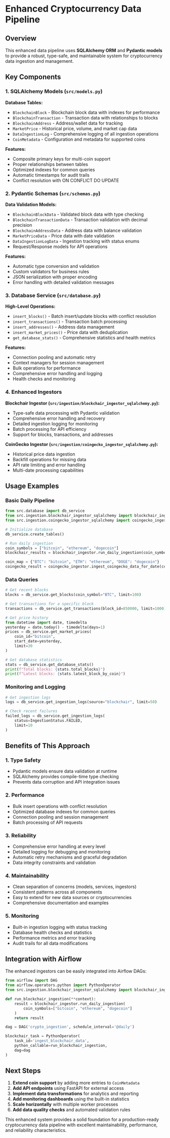 # Enhanced Cryptocurrency Data Pipeline

## Overview

This enhanced data pipeline uses **SQLAlchemy ORM** and **Pydantic models** to provide a robust, type-safe, and maintainable system for cryptocurrency data ingestion and management.

## Key Components

### 1. SQLAlchemy Models (`src/models.py`)

**Database Tables:**
- `BlockchainBlock` - Blockchain block data with indexes for performance
- `BlockchainTransaction` - Transaction data with relationships to blocks
- `BlockchainAddress` - Address/wallet data for tracking
- `MarketPrice` - Historical price, volume, and market cap data
- `DataIngestionLog` - Comprehensive logging of all ingestion operations
- `CoinMetadata` - Configuration and metadata for supported coins

**Features:**
- Composite primary keys for multi-coin support
- Proper relationships between tables
- Optimized indexes for common queries
- Automatic timestamps for audit trails
- Conflict resolution with ON CONFLICT DO UPDATE

### 2. Pydantic Schemas (`src/schemas.py`)

**Data Validation Models:**
- `BlockchainBlockData` - Validated block data with type checking
- `BlockchainTransactionData` - Transaction validation with decimal precision
- `BlockchainAddressData` - Address data with balance validation
- `MarketPriceData` - Price data with date validation
- `DataIngestionLogData` - Ingestion tracking with status enums
- Request/Response models for API operations

**Features:**
- Automatic type conversion and validation
- Custom validators for business rules
- JSON serialization with proper encoding
- Error handling with detailed validation messages

### 3. Database Service (`src/database.py`)

**High-Level Operations:**
- `insert_blocks()` - Batch insert/update blocks with conflict resolution
- `insert_transactions()` - Transaction batch processing
- `insert_addresses()` - Address data management
- `insert_market_prices()` - Price data with deduplication
- `get_database_stats()` - Comprehensive statistics and health metrics

**Features:**
- Connection pooling and automatic retry
- Context managers for session management
- Bulk operations for performance
- Comprehensive error handling and logging
- Health checks and monitoring

### 4. Enhanced Ingestors

**Blockchair Ingestor (`src/ingestion/blockchair_ingestor_sqlalchemy.py`):**
- Type-safe data processing with Pydantic validation
- Comprehensive error handling and recovery
- Detailed ingestion logging for monitoring
- Batch processing for API efficiency
- Support for blocks, transactions, and addresses

**CoinGecko Ingestor (`src/ingestion/coingecko_ingestor_sqlalchemy.py`):**
- Historical price data ingestion
- Backfill operations for missing data
- API rate limiting and error handling
- Multi-date processing capabilities

## Usage Examples

### Basic Daily Pipeline

```python
from src.database import db_service
from src.ingestion.blockchair_ingestor_sqlalchemy import blockchair_ingestor
from src.ingestion.coingecko_ingestor_sqlalchemy import coingecko_ingestor

# Initialize database
db_service.create_tables()

# Run daily ingestion
coin_symbols = ["bitcoin", "ethereum", "dogecoin"]
blockchair_results = blockchair_ingestor.run_daily_ingestion(coin_symbols)

coin_map = {"BTC": "bitcoin", "ETH": "ethereum", "DOGE": "dogecoin"}
coingecko_result = coingecko_ingestor.ingest_coingecko_data_for_date(coin_map)
```

### Data Queries

```python
# Get recent blocks
blocks = db_service.get_blocks(coin_symbol="BTC", limit=100)

# Get transactions for a specific block
transactions = db_service.get_transactions(block_id=850000, limit=1000)

# Get price history
from datetime import date, timedelta
yesterday = date.today() - timedelta(days=1)
prices = db_service.get_market_prices(
    coin_id="bitcoin", 
    start_date=yesterday,
    limit=30
)

# Get database statistics
stats = db_service.get_database_stats()
print(f"Total blocks: {stats.total_blocks}")
print(f"Latest blocks: {stats.latest_block_by_coin}")
```

### Monitoring and Logging

```python
# Get ingestion logs
logs = db_service.get_ingestion_logs(source="blockchair", limit=50)

# Check recent failures
failed_logs = db_service.get_ingestion_logs(
    status=IngestionStatus.FAILED, 
    limit=10
)
```

## Benefits of This Approach

### 1. **Type Safety**
- Pydantic models ensure data validation at runtime
- SQLAlchemy provides compile-time type checking
- Prevents data corruption and API integration issues

### 2. **Performance**
- Bulk insert operations with conflict resolution
- Optimized database indexes for common queries
- Connection pooling and session management
- Batch processing of API requests

### 3. **Reliability**
- Comprehensive error handling at every level
- Detailed logging for debugging and monitoring
- Automatic retry mechanisms and graceful degradation
- Data integrity constraints and validation

### 4. **Maintainability**
- Clean separation of concerns (models, services, ingestors)
- Consistent patterns across all components
- Easy to extend for new data sources or cryptocurrencies
- Comprehensive documentation and examples

### 5. **Monitoring**
- Built-in ingestion logging with status tracking
- Database health checks and statistics
- Performance metrics and error tracking
- Audit trails for all data modifications

## Integration with Airflow

The enhanced ingestors can be easily integrated into Airflow DAGs:

```python
from airflow import DAG
from airflow.operators.python import PythonOperator
from src.ingestion.blockchair_ingestor_sqlalchemy import blockchair_ingestor

def run_blockchair_ingestion(**context):
    result = blockchair_ingestor.run_daily_ingestion(
        coin_symbols=["bitcoin", "ethereum", "dogecoin"]
    )
    return result

dag = DAG('crypto_ingestion', schedule_interval='@daily')

blockchair_task = PythonOperator(
    task_id='ingest_blockchair_data',
    python_callable=run_blockchair_ingestion,
    dag=dag
)
```

## Next Steps

1. **Extend coin support** by adding more entries to `CoinMetadata`
2. **Add API endpoints** using FastAPI for external access
3. **Implement data transformations** for analytics and reporting
4. **Add monitoring dashboards** using the built-in statistics
5. **Scale horizontally** with multiple worker processes
6. **Add data quality checks** and automated validation rules

This enhanced system provides a solid foundation for a production-ready cryptocurrency data pipeline with excellent maintainability, performance, and reliability characteristics.
